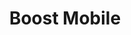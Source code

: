 ---
title: "Boost Mobile"
url: /cincinnati/boost-mobile-eastgate-square-drive/
shop: mobile phone
---